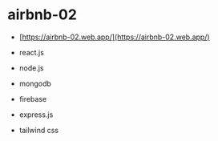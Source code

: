 # airbnb-02


- [https://airbnb-02.web.app/](https://airbnb-02.web.app/)

- react.js
- node.js
- mongodb
- firebase
- express.js
- tailwind css
